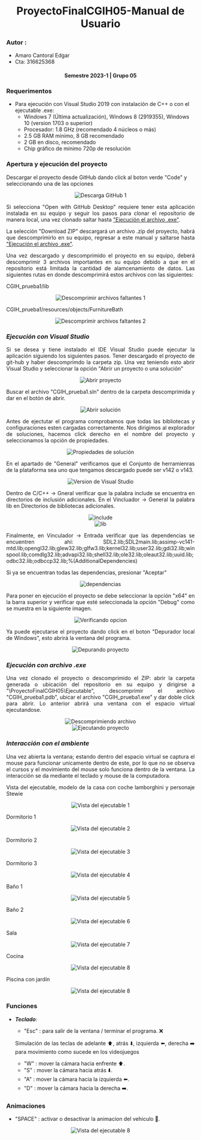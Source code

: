 <div align="center">

# **ProyectoFinalCGIH05-Manual de Usuario**

<div align="justify">

### **Autor** :
 - Amaro Cantoral Edgar
 - Cta: 316625368
</div>
  
#### **Semestre 2023-1 | Grupo 05**
</div>

### **Requerimentos**

* Para ejecución con Visual Studio 2019 con instalación de C++ o con el ejecutable .exe:
    - Windows 7 (Última actualización), Windows 8 (2919355), Windows 10 (version 1703 o superior)
    - Procesador: 1.8 GHz (recomendado 4 núcleos o más)
    - 2.5 GB RAM mínimo, 8 GB recomendado
    - 2 GB en disco, recomendado
    - Chip gráfico de mínimo 720p de resolución

### **Apertura y ejecución del proyecto**

Descargar el proyecto desde GitHub dando click al boton verde "Code" y seleccionando una de las opciones
<div align="Center">
    <img src="ImagenesEvidencia/EvidenciaPF_1.jpg" alt="Descarga GitHub 1" ></img>
<div align="justify">
 
Si selecciona "Open with GitHub Desktop" requiere tener esta aplicación instalada en su equipo y seguir los pasos para clonar el repositorio de manera local, una vez 
clonado saltar hasta ["Ejecución el archivo .exe"](#item1).

La selección "Download ZIP" descargará un archivo .zip del proyecto, habrá que descomprimirlo en su equipo, regresar a este manual y saltarse hasta ["Ejecución el archivo .exe"](#item1).

Una vez descargado y descomprimido el proyecto en su equipo, deberá descomprimir 3 archivos importantes en su equipo debido a que en el repositorio está limitada la cantidad de alamcenamiento de datos. Las siguientes rutas en donde descomprimirá estos archivos con las siguientes:

CGIH_prueba1/lib
<div align="Center">
    <img src="ImagenesEvidencia/EvidenciaPF_3.jpg" alt="Descomprimir archivos faltantes 1" ></img>
<div align="justify">
 

CGIH_prueba1/resources/objects/FurnitureBath
<div align="Center">
    <img src="ImagenesEvidencia/EvidenciaPF_4.jpg" alt="Descomprimir archivos faltantes 2" ></img>
<div align="justify">


 ### ***Ejecución con Visual Studio*** 
 
 Si se desea y tiene instalado el IDE Visual Studio puede ejecutar la aplicación siguiendo los siguientes pasos.
 Tener descargado el proyecto de git-hub y haber descomprimdo la carpeta zip. Una vez teniendo esto abrir Visual Studio y seleccionar la opción "Abrir un proyecto o una solución"
 
  <div align="Center">
  <img src="ImagenesEvidencia/EvidenciaPF_2.jpg" alt="Abrir proyecto"></img>
<div align="justify">
 
Buscar el archivo "CGIH_prueba1.sln" dentro de la carpeta descomprimida y dar en el botón de abrir. 

<div align="Center">
    <img src="ImagenesEvidencia/EvidenciaPF_5.jpg" alt="Abrir solución" ></img>
<div align="justify">

Antes de ejectutar el programa comprobamos que todas las bibliotecas y configuraciones esten cargadas correctamente. Nos dirigimos al explorador de soluciones, hacemos click derecho en el nombre del proyecto y seleccionamos la opción de propiedades.

<div align="Center">
    <img src="ImagenesEvidencia/EvidenciaPF_6.jpg" alt="Propiedades de solución" ></img>
<div align="justify">

En el apartado de "General" verificamos que el Conjunto de herramienras de la plataforma sea uno que tengamos descargado puede ser v142 o v143.

<div align="Center">
    <img src="ImagenesEvidencia/EvidenciaPF_7.jpg" alt="Version de Visual Studio" ></img>
<div align="justify">
 
 Dentro de C/C++ -> Gneral verificar que la palabra include se encuentra en directorios de inclusión adicionales. En el Vincluador -> General la palabra lib en Directorios de bibliotecas adicionales.
 
<div align="Center">
    <img src="ImagenesEvidencia/EvidenciaPF_8.jpg" alt="include" ></img>
<div align="justify">

<div align="Center">
    <img src="ImagenesEvidencia/EvidenciaPF_9.jpg" alt="lib" ></img>
<div align="justify">

Finalmente, en Vinculador -> Entrada verificar que las dependencias se encuentren ahí: SDL2.lib;SDL2main.lib;assimp-vc141-mtd.lib;opengl32.lib;glew32.lib;glfw3.lib;kernel32.lib;user32.lib;gdi32.lib;winspool.lib;comdlg32.lib;advapi32.lib;shell32.lib;ole32.lib;oleaut32.lib;uuid.lib;odbc32.lib;odbccp32.lib;%(AdditionalDependencies)

Si ya se encuentran todas las dependencias, presionar "Aceptar"
<div align="Center">
    <img src="ImagenesEvidencia/EvidenciaPF_10.jpg" alt="dependencias" ></img>
<div align="justify">

Para poner en ejecución el proyecto se debe seleccionar la opción "x64" en la barra superior y verificar que esté seleccionada la opción "Debug" como se muestra en la siguiente imagen.
 
<div align="Center">
    <img src="ImagenesEvidencia/EvidenciaPF_11.jpg" alt="Verificando opcion" ></img>
<div align="justify"> 
 
Ya puede ejecutarse el proyecto dando click en el boton "Depurador local de Windows", esto abrirá la ventana del programa. 
 
<div align="Center">
    <img src="ImagenesEvidencia/EvidenciaPF_12.jpg" alt="Depurando proyecto" ></img>
<div align="justify"> 
 
### ***Ejecución con archivo .exe***
 
Una vez clonado el proyecto o descomprimido el ZIP: abrir la carpeta generada o ubicación del repositorio en su equipo y dirigirse a "\ProyectoFinalCGIH05\Ejecutable", descomprimir el archivo "CGIH_prueba1.pdb", ubicar el archivo "CGIH_prueba1.exe" y dar doble click para abrir. Lo anterior abrirá una ventana con el espacio virtual ejecutandose.
 
<div align="Center">
    <img src="ImagenesEvidencia/EvidenciaPF_13.jpg" alt="Descomprimiendo archivo" ></img>
<div align="justify"> 

<div align="Center">
    <img src="ImagenesEvidencia/EvidenciaPF_14.jpg" alt="Ejecutando proyecto" ></img>
<div align="justify"> 
 
### ***Interacción con el ambiente*** 
 
Una vez abierta la ventana; estando dentro del espacio virtual se captura el mouse para funcionar unicamente dentro de este, por lo que no se observa el cursos y el movimiento del mouse solo funciona dentro de la ventana. La interacción se da mediante el teclado y mouse de la computadora.
 
Vista del ejecutable, modelo de la casa con coche lamborghini y personaje Stewie 
<div align="Center">
    <img src="ImagenesEvidencia/EvidenciaPF_15.jpg" alt="Vista del ejecutable 1" ></img>
<div align="justify">  
 
Dormitorio 1
<div align="Center">
    <img src="ImagenesEvidencia/EvidenciaPF_16.jpg" alt="Vista del ejecutable 2" ></img>
<div align="justify"> 

Dormitorio 2
<div align="Center">
    <img src="ImagenesEvidencia/EvidenciaPF_17.jpg" alt="Vista del ejecutable 3" ></img>
<div align="justify"> 

Dormitorio 3
<div align="Center">
    <img src="ImagenesEvidencia/EvidenciaPF_18.jpg" alt="Vista del ejecutable 4" ></img>
<div align="justify"> 

Baño 1
<div align="Center">
    <img src="ImagenesEvidencia/EvidenciaPF_19.jpg" alt="Vista del ejecutable 5" ></img>
<div align="justify"> 
 
Baño 2
<div align="Center">
    <img src="ImagenesEvidencia/EvidenciaPF_20.jpg" alt="Vista del ejecutable 6" ></img>
<div align="justify"> 

Sala
<div align="Center">
    <img src="ImagenesEvidencia/EvidenciaPF_21.jpg" alt="Vista del ejecutable 7" ></img>
<div align="justify">
 
Cocina
<div align="Center">
    <img src="ImagenesEvidencia/EvidenciaPF_22.jpg" alt="Vista del ejecutable 8" ></img>
<div align="justify"> 
 
Piscina con jardín
<div align="Center">
    <img src="ImagenesEvidencia/EvidenciaPF_23.jpg" alt="Vista del ejecutable 8" ></img>
<div align="justify"> 

### **Funciones**
* ***Teclado***:
    * "Esc" : para salir de la ventana / terminar el programa. ❌
    
    Simulación de las teclas de adelante ⬆️, atrás ⬇️, izquierda ⬅️, derecha ➡️ para movimiento como sucede en los videojuegos
    * "W" : mover la cámara hacia enfrente ⬆️. 
    * "S" : mover la cámara hacia atrás ⬇️. 
    * "A" : mover la cámara hacia la izquierda ⬅️.
    * "D" : mover la cámara hacia la derecha ➡️.

 ### **Animaciones**

 * "SPACE" : activar o desactivar la animacion del vehiculo 🚗.
 <div align="Center">
    <img src="ImagenesEvidencia/EvidenciaPF_24.jpg" alt="Vista del ejecutable 8" ></img>
<div align="justify"> 
